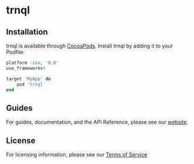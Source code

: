 # trnql

## Installation

trnql is available through [CocoaPods](http://cocoapods.org). Install trnql by adding it to your Podfile:

```ruby
platform :ios, '8.0'
use_frameworks!

target 'MyApp' do
	pod 'trnql'
end
```

## Guides

For guides, documentation, and the API Reference, please see our [website](http://trnql.com/guides-ios/).

## License

For licensing information, please see our [Terms of Service](http://trnql.com/download/EvaluationTermsofService.pdf)